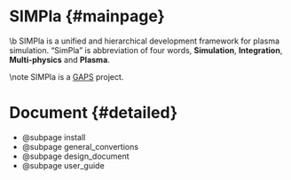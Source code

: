 SIMPla {#mainpage}
========================================

\b SIMPla is a unified and hierarchical development framework for plasma simulation. “SimPla” is abbreviation of four words,  __Simulation__, __Integration__, __Multi-physics__ and __Plasma__.

 \note SIMPla is a  [GAPS](http://wiki.gaps.org.cn) project.

# Document {#detailed}

 - @subpage install
 - @subpage general_convertions
 - @subpage design_document
 - @subpage user_guide
  
